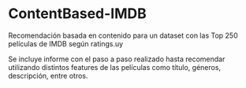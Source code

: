 # ContentBased-IMDB
Recomendación basada en contenido para un dataset con las Top 250 películas de IMDB según ratings.uy

Se incluye informe con el paso a paso realizado hasta recomendar utilizando distintos features de las películas como título, géneros, descripción, entre otros.
